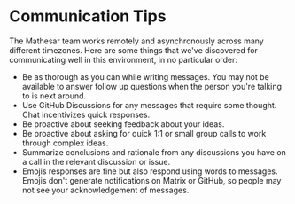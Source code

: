 # Communication Tips

The Mathesar team works remotely and asynchronously across many different timezones. Here are some things that we've discovered for communicating well in this environment, in no particular order:

- Be as thorough as you can while writing messages. You may not be available to answer follow up questions when the person you're talking to is next around.
- Use GitHub Discussions for any messages that require some thought. Chat incentivizes quick responses.
- Be proactive about seeking feedback about your ideas.
- Be proactive about asking for quick 1:1 or small group calls to work through complex ideas. 
- Summarize conclusions and rationale from any discussions you have on a call in the relevant discussion or issue.
- Emojis responses are fine but also respond using words to messages. Emojis don't generate notifications on Matrix or GitHub, so people may not see your acknowledgement of messages.
